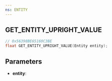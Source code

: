 ```yaml
---
ns: ENTITY
---
```

## GET_ENTITY_UPRIGHT_VALUE

```c
// 0x56398BE65160C3BE
float GET_ENTITY_UPRIGHT_VALUE(Entity entity);
```

## Parameters
* **entity**:
